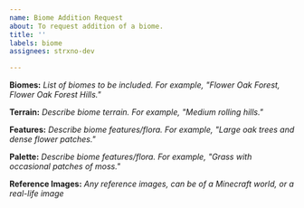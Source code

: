 ```yaml
---
name: Biome Addition Request
about: To request addition of a biome.
title: ''
labels: biome
assignees: strxno-dev

---
```


**Biomes:** *List of biomes to be included. For example, "Flower Oak Forest, Flower Oak Forest Hills."*

**Terrain:** *Describe biome terrain. For example, "Medium rolling hills."*

**Features:** *Describe biome features/flora. For example, "Large oak trees and dense flower patches."*

**Palette:** *Describe biome features/flora. For example, "Grass with occasional patches of moss."*

**Reference Images:**
*Any reference images, can be of a Minecraft world, or a real-life image*
